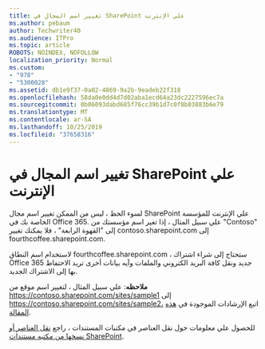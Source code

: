```yaml
---
title: تغيير اسم المجال في SharePoint علي الإنترنت
ms.author: pebaum
author: Techwriter40
ms.audience: ITPro
ms.topic: article
ROBOTS: NOINDEX, NOFOLLOW
localization_priority: Normal
ms.custom:
- "978"
- "5300028"
ms.assetid: db1e9f37-0a02-4869-9a2b-9eadeb22f318
ms.openlocfilehash: 58da0e0dd4d7d02aba1ecd64a23dc2227596ec7a
ms.sourcegitcommit: 0b06093dabd685f76cc39b1d7c0f8b03883b6e79
ms.translationtype: MT
ms.contentlocale: ar-SA
ms.lasthandoff: 10/25/2019
ms.locfileid: "37658316"
---
```

# <a name="change-domain-name-in-sharepoint-online"></a>تغيير اسم المجال في SharePoint علي الإنترنت

لسوء الحظ ، ليس من الممكن تغيير اسم مجال SharePoint علي الإنترنت للمؤسسة الخاصة بك في Office 365. علي سبيل المثال ، إذا تغير اسم مؤسستك من "Contoso" إلى "القهوة الرابعة" ، فلا يمكنك تغيير contoso.sharepoint.com إلى fourthcoffee.sharepoint.com.
  
لاستخدام اسم النطاق fourthcoffee.sharepoint.com ، ستحتاج إلى شراء اشتراك Office 365 جديد ونقل كافة البريد الكتروني والملفات وآيه بيانات أخرى تريد الاحتفاظ بها إلى الاشتراك الجديد.
  
 **ملاحظه**: علي سبيل المثال ، لتغيير اسم موقع من https://contoso.sharepoint.com/sites/sample1 إلى https://contoso.sharepoint.com/sites/sample2، اتبع الإرشادات الموجودة في [هذه المقالة](https://docs.microsoft.com/sharepoint/change-site-address). 
  
للحصول علي معلومات حول نقل العناصر في مكتبات المستندات ، راجع [نقل العناصر أو نسخها من مكتبه مستندات SharePoint](https://go.microsoft.com/fwlink/?linkid=2025831).
  